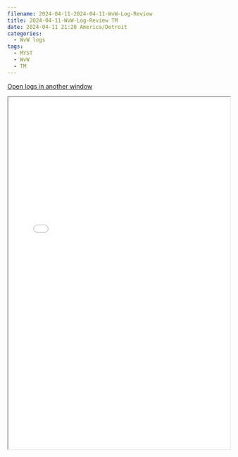 ```yaml
---
filename: 2024-04-11-2024-04-11-WvW-Log-Review
title: 2024-04-11-WvW-Log-Review TM
date: 2024-04-11 21:20 America/Detroit
categories:
  - WvW logs
tags:
  - MYST
  - WvW
  - TM
---
```

 <a href="/assets/wvwlogs/reports20240411.html#20240411-WvW-Log-Review" target="_blank">Open logs in another window</a>

<iframe src="/assets/wvwlogs/reports20240411.html#20240411-WvW-Log-Review" width="100%" height="800" style="display:block; margin: 0 auto;"> </iframe>